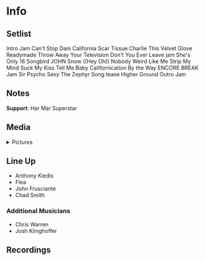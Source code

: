 # Info

## Setlist

Intro Jam
Can't Stop
Dani California
Scar Tissue
Charlie
This Velvet Glove
Readymade
Throw Away Your Television
Don't You Ever Leave jam
She's Only 18
Songbird JOHN
Snow ((Hey Oh))
Nobody Weird Like Me
Strip My Mind
Suck My Kiss
Tell Me Baby
Californication
By the Way
ENCORE BREAK
Jam
Sir Psycho Sexy
The Zephyr Song tease
Higher Ground
Outro Jam

## Notes

**Support**: Har Mar Superstar

## Media 

<details>
  <summary>Pictures</summary>
  <!--<img alt="Setlist" title="Setlist" src="_.jpg" height="200" />
  <img alt="Clipping" title="Clipping" src="_.jpg" height="200" />
  <img alt="Flyer" title="Flyer" src="_.jpg" height="200" />-->
</details>

## Line Up

* Anthony Kiedis
* Flea
* John Frusciante
* Chad Smith

### Additional Musicians

* Chris Warren  
* Josh Klinghoffer

## Recordings


